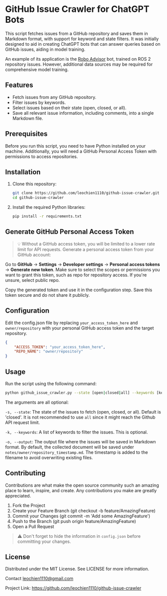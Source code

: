 # GitHub Issue Crawler for ChatGPT Bots

This script fetches issues from a GitHub repository and saves them in Markdown format, with support for keyword and state filters. It was initially designed to aid in creating ChatGPT bots that can answer queries based on GitHub issues, aiding in model training.

An example of its application is the [Robo Advisor](https://chat.openai.com/g/g-njWAeq2iF-robo-advisor) bot, trained on ROS 2 repository issues. However, additional data sources may be required for comprehensive model training.

## Features

- Fetch issues from any GitHub repository.
- Filter issues by keywords.
- Select issues based on their state (open, closed, or all).
- Save all relevant issue information, including comments, into a single Markdown file.

## Prerequisites

Before you run this script, you need to have Python installed on your machine. Additionally, you will need a GitHub Personal Access Token with permissions to access repositories.

## Installation

1. Clone this repository:
   ```bash
   git clone https://github.com/leochien1110/github-issue-crawler.git
   cd github-issue-crawler
   ```
1. Install the required Python libraries:
    ```bash
    pip install -r requirements.txt
    ```

## Generate GitHub Personal Access Token
> :bulb: Without a GitHub access token, you will be limited to a lower rate limit for API requests.
Generate a personal access token from your GitHub account:

Go to **GitHub** -> **Settings** -> **Developer settings** -> **Personal access tokens** -> **Generate new token**.
Make sure to select the scopes or permissions you want to grant this token, such as repo for repository access. If you're unsure, select public repo.

Copy the generated token and use it in the configuration step. Save this token secure and do not share it publicly.

## Configuration
Edit the config.json file by replacing `your_access_token_here` and `owner/repository` with your personal GitHub access token and the target repository.

```json
{
    "ACCESS_TOKEN": "your_access_token_here",
    "REPO_NAME": "owner/repository"
}
```


## Usage
Run the script using the following command:

```bash
python github_issue_crawler.py --state [open|closed|all] --keywords [keyword1 keyword2 ...] --output [output_file.md]
```
The arguments are all optional:

`-s, --state`: The state of the issues to fetch (open, closed, or all). Default is 'closed'. It is not recommended to use `all` since it might reach the Github API request limit.

`-k, --keywords`: A list of keywords to filter the issues. This is optional.

`-o, --output`: The output file where the issues will be saved in Markdown format. By default, the collected document will be saved under `notes/owner/repository_timestamp.md`. The timestamp is added to the filename to avoid overwriting existing files.

## Contributing
Contributions are what make the open source community such an amazing place to learn, inspire, and create. Any contributions you make are greatly appreciated.

1. Fork the Project
2. Create your Feature Branch (git checkout -b feature/AmazingFeature)
3. Commit your Changes (git commit -m 'Add some AmazingFeature')
4. Push to the Branch (git push origin feature/AmazingFeature)
5. Open a Pull Request

> :warning: Don't forget to hide the information in `config.json` before committing your changes.

## License
Distributed under the MIT License. See LICENSE for more information.

Contact
leochien1110@gmail.com

Project Link: https://github.com/leochien1110/github-issue-crawler


